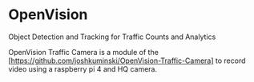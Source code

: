 # OpenVision
Object Detection and Tracking for Traffic Counts and Analytics

OpenVision Traffic Camera is a module of the [https://github.com/joshkuminski/OpenVision-Traffic-Camera] to record video using a raspberry pi 4 and HQ camera.
